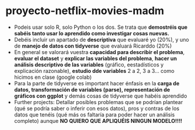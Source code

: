 # proyecto-netflix-movies-madm

- Podeis usar solo R, solo Python o los dos. Se trata que **demostréis que sabéis tanto usar lo aprendido como investigar cosas nuevas.**
- Debéis incluir un apartado de **descriptiva** que evaluaré yo (20%), y uno de **manejo de datos con tidyverse** que evaluará Ricarddo (20%)
- En general se valorará vuestra **capacidad para describir el problema**, **evaluar el dataset** y **explicar las variables del problema**, **hacer un análisis descriptivo de las variables** (gráfico, eestadísticos y explicación razonable), **estudio dde variables** 2 a 2, 3 a 3... como hicimos en clase (google colab)
- Para la parte de tidyverse es important hacer énfasis en la **carga de datos, transformación de variables (parse), representación de gráficos con ggplot** y demás cosas de tidyverse que habéis aprendido
- Further projects: Detallar posibles problemas que se podrían plantear (qué se podría saber o inferir con esos datos), pros y contras de los datos que tenéis (qué más os faltaría para poder hacer un análisis completo) aunque **NO QUIERO QUE APLIQUÉIS NINGUN MODELO!!!!**

